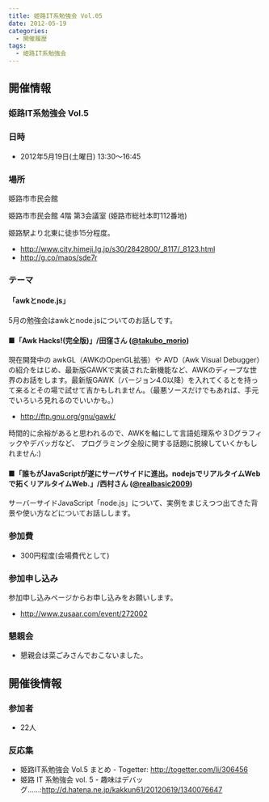 ```yaml
---
title: 姫路IT系勉強会 Vol.05
date: 2012-05-19
categories:
  - 開催履歴
tags:
  - 姫路IT系勉強会
---
```


開催情報
--------

### 姫路IT系勉強会 Vol.5

### 日時

-   2012年5月19日(土曜日) 13:30～16:45

### 場所

姫路市市民会館

姫路市市民会館 4階 第3会議室 (姫路市総社本町112番地)

姫路駅より北東に徒歩15分程度。

-   <http://www.city.himeji.lg.jp/s30/2842800/_8117/_8123.html>
-   <http://g.co/maps/sde7r>

### テーマ

#### 「awkとnode.js」

5月の勉強会はawkとnode.jsについてのお話しです。

#### ■「Awk Hacks!(完全版)」/田窪さん ([@takubo\_morio](https://twitter.com/#%21/takubo_morio))

現在開発中の awkGL（AWKのOpenGL拡張）や AVD（Awk Visual Debugger）の紹介をはじめ、最新版GAWKで実装された新機能など、AWKのディープな世界のお話をします。最新版GAWK（バージョン4.0以降）を入れてくるとを持って来るとその場で試せて吉かもしれません。（最悪ソースだけでもあれば、手元でいろいろ見れるのでいいかも。）

-   <http://ftp.gnu.org/gnu/gawk/>

時間的に余裕があると思われるので、AWKを軸にして言語処理系や３Dグラフィックやデバッガなど、 プログラミング全般に関する話題に脱線していくかもしれません:)

#### ■「誰もがJavaScriptが遂にサーバサイドに進出。nodejsでリアルタイムWebで拓くリアルタイムWeb.」/西村さん ([@realbasic2009](https://twitter.com/#%21/realbasic2009))

サーバーサイドJavaScript「node.js」について、実例をまじえつつ出てきた背景や使い方などについてお話しします。

### 参加費

-   300円程度(会場費代として)

### 参加申し込み

参加申し込みページからお申し込みをお願いします。

-   <http://www.zusaar.com/event/272002>

### 懇親会

-   懇親会は菜ごみさんでおこないました。

開催後情報
----------

### 参加者

-   22人

### 反応集

-   姫路IT系勉強会 Vol.5 まとめ - Togetter: <http://togetter.com/li/306456>
-   姫路 IT 系勉強会 vol. 5 - 趣味はデバッグ……:<http://d.hatena.ne.jp/kakkun61/20120619/1340076647>
